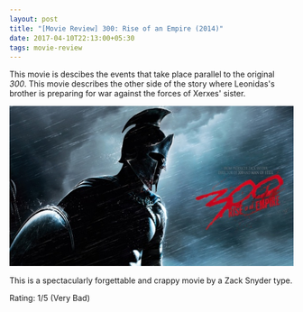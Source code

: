 ```yaml
---
layout: post
title: "[Movie Review] 300: Rise of an Empire (2014)"
date: 2017-04-10T22:13:00+05:30
tags: movie-review
---
```


This movie is descibes the events that take place parallel to the original _300_.
This movie describes the other side of the story where Leonidas's brother is preparing for war against the forces of Xerxes' sister.

![300: Rise of an Empire (2014)](/img/movie-poster-300-rise-of-an-empire-2014.jpg '300: Rise of an Empire (2014)')

This is a spectacularly forgettable and crappy movie by a Zack Snyder type.

Rating: 1/5 (Very Bad)
